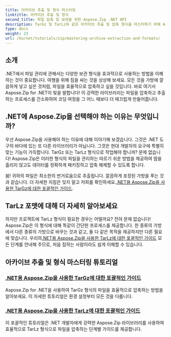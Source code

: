 ```yaml
---
title: 아카이브 추출 및 형식 마스터링
linktitle: 아카이브 추출 및 형식
second_title: 파일 압축 및 보관을 위한 Aspose.Zip .NET API
description: TarGz 및 TarLz와 같은 아카이브 추출 및 압축 형식을 마스터하기 위해 Aspose.Zip for .NET을 사용하는 방법에 대한 자세한 튜토리얼을 살펴보세요.
type: docs
weight: 23
url: /ko/net/tutorials/zip/mastering-archive-extraction-and-formats/
---
```

## 소개

.NET에서 파일 관리에 관해서는 다양한 보관 형식을 효과적으로 사용하는 방법을 이해하는 것이 중요합니다. 여행을 위해 짐을 싸는 것을 상상해 보세요. 모든 것을 가방에 깔끔하게 넣고 싶은 것처럼, 파일을 효율적으로 압축하고 싶을 것입니다. 바로 여기서 Aspose.Zip for .NET이 빛을 발합니다! 이 강력한 라이브러리는 파일을 압축하고 추출하는 프로세스를 간소화하여 코딩 여정을 그 어느 때보다 더 매끄럽게 만들어줍니다.

## .NET에 Aspose.Zip을 선택해야 하는 이유는 무엇입니까?

우선 Aspose.Zip을 사용해야 하는 이유에 대해 이야기해 보겠습니다. 그것은 .NET 도구의 바다에 있는 또 다른 라이브러리가 아닙니다. 그것은 현대 개발자의 요구에 특별히 맞는 기능이 가득합니다. TarGz 또는 TarLz 형식으로 작업해야 합니까? 문제 없습니다! Aspose.Zip은 이러한 형식의 파일을 관리하는 따르기 쉬운 방법을 제공하여 땀을 흘리지 않고도 데이터를 정확하게 패키징하고 압축 해제할 수 있도록 합니다.

붐! 귀하의 파일은 최소한의 번거로움으로 추출됩니다. 깔끔하게 포장된 가방을 푸는 것과 같습니다. 더 자세한 지침은 잊지 말고 저희를 확인하세요.[.NET용 Aspose.Zip을 사용한 TarGz에 대한 포괄적인 가이드](./comprehensive-guide-to-tar-gz/). 

## TarLz 포맷에 대해 더 자세히 알아보세요

 하지만 프로젝트에 TarLz 형식이 필요한 경우는 어떨까요? 전혀 문제 없습니다! Aspose.Zip은 이 형식에 대해 똑같이 간단한 프로세스를 제공합니다. 한 종류의 가방에서 다른 종류의 가방으로 바꾸는 것과 같고, 둘 다 같은 목적을 제공하지만 다른 필요에 맞습니다. 우리의[.NET용 Aspose.Zip을 사용한 TarLz에 대한 포괄적인 가이드](./comprehensive-guide-to-tar-lz/) 모든 단계를 안내해 주므로, 처음 접하는 사람이라도 쉽게 이해할 수 있습니다.

## 아카이브 추출 및 형식 마스터링 튜토리얼
### [.NET용 Aspose.Zip을 사용한 TarGz에 대한 포괄적인 가이드](./comprehensive-guide-to-tar-gz/)
Aspose.Zip for .NET을 사용하여 TarGz 형식의 파일을 효율적으로 압축하는 방법을 알아보세요. 이 자세한 튜토리얼은 환경 설정부터 모든 것을 다룹니다.
### [.NET용 Aspose.Zip을 사용한 TarLz에 대한 포괄적인 가이드](./comprehensive-guide-to-tar-lz/)
이 포괄적인 튜토리얼은 .NET 개발자에게 강력한 Aspose.Zip 라이브러리를 사용하여 효율적으로 TarLz 형식으로 파일을 압축하는 단계별 가이드를 제공합니다.